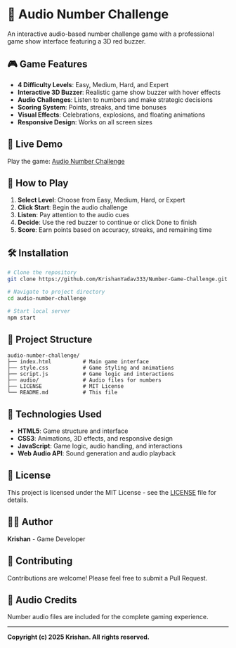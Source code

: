 # 🎯 Audio Number Challenge

An interactive audio-based number challenge game with a professional game show interface featuring a 3D red buzzer.

## 🎮 Game Features

- **4 Difficulty Levels**: Easy, Medium, Hard, and Expert
- **Interactive 3D Buzzer**: Realistic game show buzzer with hover effects
- **Audio Challenges**: Listen to numbers and make strategic decisions
- **Scoring System**: Points, streaks, and time bonuses
- **Visual Effects**: Celebrations, explosions, and floating animations
- **Responsive Design**: Works on all screen sizes

## 🚀 Live Demo

Play the game: [Audio Number Challenge](https://KrishanYadav333.github.io/Number-Game-Challenge)

## 🎯 How to Play

1. **Select Level**: Choose from Easy, Medium, Hard, or Expert
2. **Click Start**: Begin the audio challenge
3. **Listen**: Pay attention to the audio cues
4. **Decide**: Use the red buzzer to continue or click Done to finish
5. **Score**: Earn points based on accuracy, streaks, and remaining time

## 🛠️ Installation

```bash
# Clone the repository
git clone https://github.com/KrishanYadav333/Number-Game-Challenge.git

# Navigate to project directory
cd audio-number-challenge

# Start local server
npm start
```

## 📁 Project Structure

```
audio-number-challenge/
├── index.html          # Main game interface
├── style.css           # Game styling and animations
├── script.js           # Game logic and interactions
├── audio/              # Audio files for numbers
├── LICENSE             # MIT License
└── README.md           # This file
```

## 🎨 Technologies Used

- **HTML5**: Game structure and interface
- **CSS3**: Animations, 3D effects, and responsive design
- **JavaScript**: Game logic, audio handling, and interactions
- **Web Audio API**: Sound generation and audio playback

## 📄 License

This project is licensed under the MIT License - see the [LICENSE](LICENSE) file for details.

## 👨‍💻 Author

**Krishan** - Game Developer

## 🤝 Contributing

Contributions are welcome! Please feel free to submit a Pull Request.

## 🎵 Audio Credits

Number audio files are included for the complete gaming experience.

---

**Copyright (c) 2025 Krishan. All rights reserved.**